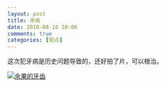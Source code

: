 ```yaml
---
layout: post
title: 牙病
date: 2010-08-16 20:06
comments: true
categories: [观点]
---
```

这次犯牙病是历史问题导致的，还好拍了片，可以根治。

[![余果的牙齿](http://yuguo.us/files/2010/08/2010-8-16-20-04-51.png "2010-8-16 20-04-51")](http://yuguo.us/files/2010/08/2010-8-16-20-04-51.png)